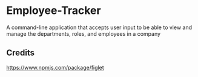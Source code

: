 # Employee-Tracker
A command-line application that accepts user input to be able to view and manage the departments, roles, and employees in a company


## Credits
https://www.npmjs.com/package/figlet

